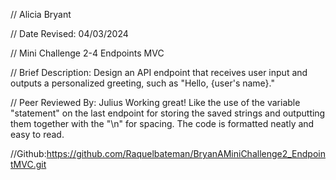 // Alicia Bryant

// Date Revised: 04/03/2024

// Mini Challenge 2-4 Endpoints MVC

// Brief Description: Design an API endpoint that receives user input and outputs a personalized greeting, such as "Hello, {user's name}."

// Peer Reviewed By: Julius
  Working great! Like the use of the variable "statement" on the last endpoint for storing the saved strings and outputting them together with the "\n" for spacing. The code is formatted neatly and easy to read.

//Github:https://github.com/Raquelbateman/BryanAMiniChallenge2_EndpointMVC.git
